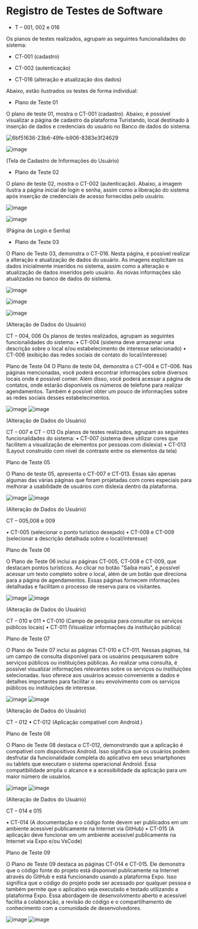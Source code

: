 # Registro de Testes de Software

- T – 001, 002 e 016 

Os planos de testes realizados, agrupam as seguintes funcionalidades do sistema: 

- CT-001 (cadastro) 

- CT-002 (autenticação)  

- CT-016 (alteração e atualização dos dados) 

Abaixo, estão ilustrados os testes de forma individual:

- Plano de Teste 01 

O plano de teste 01, mostra o CT-001 (cadastro). Abaixo, é possível visualizar a página de cadastro da plataforma Turistando, local destinado à inserção de dados e credenciais do usuário no Banco de dados do sistema. 

![6bf51636-23b6-49fe-b906-8383e3f24629](https://user-images.githubusercontent.com/102244252/236699535-8c3aa343-f8b7-4836-ad47-5d88eb12ee95.jpeg)

![image](https://user-images.githubusercontent.com/102244252/236699598-b1d43006-e46e-4075-a8d7-f513d8d5885d.png)

(Tela de Cadastro de Informações do Usuário) 

- Plano de Teste 02 

O plano de teste 02, mostra o CT-002 (autenticação). Abaixo, a imagem ilustra a página inicial de login e senha, assim como a liberação do sistema após inserção de credenciais de acesso fornecidas pelo usuário.  

![image](https://user-images.githubusercontent.com/102244252/236699637-84ea0219-3028-41b0-a5dc-b31c6bbd3bc6.png)

![image](https://user-images.githubusercontent.com/102244252/236699648-18deab23-1b98-4281-a2d3-16068fc847cc.png)

(Página de Login e Senha) 

- Plano de Teste 03 

O Plano de Teste 03, demonstra o CT-016. Nesta página, é possível realizar a alteração e atualização de dados do usuário. As imagens explicitam os dados inicialmente inseridos no sistema, assim como a alteração e atualização de dados inseridos pelo usuário. As novas informações são atualizadas no banco de dados do sistema. 

![image](https://user-images.githubusercontent.com/102244252/236699713-f7d4fbee-285f-449e-a438-13929b7f8163.png)

![image](https://user-images.githubusercontent.com/102244252/236699724-7635b401-338c-4fc4-8ab8-ae8c95dd7199.png)

![image](https://user-images.githubusercontent.com/102244252/236699734-ee517d13-7feb-499c-852c-24c0865294a3.png)

(Alteração de Dados do Usuário) 

CT – 004, 006
Os planos de testes realizados, agrupam as seguintes funcionalidades do sistema:
•	CT-004 (sistema deve armazenar uma descrição sobre o local e/ou estabelecimento de interesse selecionado)
•	CT-006 (exibição das redes sociais de contato do local/interesse)

Plano de Teste 04
O Plano de teste 04, demonstra o CT–004 e CT–006. Nas páginas mencionadas, você poderá encontrar informações sobre diversos locais onde é possível comer. Além disso, você poderá acessar a página de contatos, onde estarão disponíveis os números de telefone para realizar agendamentos. Também é possível obter um pouco de informações sobre as redes sociais desses estabelecimentos.

![image](https://github.com/ICEI-PUC-Minas-PMV-ADS/pmv-ads-2023-1-e3-proj-mov-t4-turistando/assets/102244252/73ad02d1-e7e9-4c9c-9681-62014c297d62)
![image](https://github.com/ICEI-PUC-Minas-PMV-ADS/pmv-ads-2023-1-e3-proj-mov-t4-turistando/assets/102244252/afb34851-e45f-48bf-a3af-56f68141fa1e)

(Alteração de Dados do Usuário) 

CT – 007 e CT – 013
Os planos de testes realizados, agrupam as seguintes funcionalidades do sistema:
•	CT-007 (sistema deve utilizar cores que facilitem a visualização de elementos por pessoas com dislexia)
•	CT-013 (Layout construído com nível de contraste entre os elementos da tela)

Plano de Teste 05

O Plano de teste 05, apresenta o CT-007 e CT-013. Essas são apenas algumas das várias páginas que foram projetadas com cores especiais para melhorar a usabilidade de usuários com dislexia dentro da plataforma.

![image](https://github.com/ICEI-PUC-Minas-PMV-ADS/pmv-ads-2023-1-e3-proj-mov-t4-turistando/assets/102244252/20e56ad4-0cb0-4867-bdef-874265aed865)
![image](https://github.com/ICEI-PUC-Minas-PMV-ADS/pmv-ads-2023-1-e3-proj-mov-t4-turistando/assets/102244252/ba0e162d-7138-4f82-9a83-683b0371dcfd)

(Alteração de Dados do Usuário) 

CT – 005,008 e 009

•	CT-005 (selecionar o ponto turístico desejado) 
•	CT-008 e CT-009 (selecionar a descrição detalhada sobre o local/interesse)

Plano de Teste 06

O Plano de Teste 06 inclui as páginas CT-005, CT-008 e CT-009, que destacam pontos turísticos. Ao clicar no botão "Saiba mais", é possível acessar um texto completo sobre o local, além de um botão que direciona para a página de agendamentos. Essas páginas fornecem informações detalhadas e facilitam o processo de reserva para os visitantes.

![image](https://github.com/ICEI-PUC-Minas-PMV-ADS/pmv-ads-2023-1-e3-proj-mov-t4-turistando/assets/102244252/9b222162-43ed-4375-b3f4-796a349d992a)
![image](https://github.com/ICEI-PUC-Minas-PMV-ADS/pmv-ads-2023-1-e3-proj-mov-t4-turistando/assets/102244252/b596315b-70d3-4c50-a8c2-ae5715ce7414)

(Alteração de Dados do Usuário) 

CT – 010 e 011
•	CT-010 (Campo de pesquisa para consultar os serviços públicos locais) 
•	CT-011 (Visualizar informações da instituição pública)

Plano de Teste 07

O Plano de Teste 07 inclui as páginas CT-010 e CT-011. Nessas páginas, há um campo de consulta disponível para os usuários pesquisarem sobre serviços públicos ou instituições públicas. Ao realizar uma consulta, é possível visualizar informações relevantes sobre os serviços ou instituições selecionadas. Isso oferece aos usuários acesso conveniente a dados e detalhes importantes para facilitar o seu envolvimento com os serviços públicos ou instituições de interesse.

![image](https://github.com/ICEI-PUC-Minas-PMV-ADS/pmv-ads-2023-1-e3-proj-mov-t4-turistando/assets/102244252/303d5855-6a75-47eb-990c-c2d75116b637)
![image](https://github.com/ICEI-PUC-Minas-PMV-ADS/pmv-ads-2023-1-e3-proj-mov-t4-turistando/assets/102244252/80e08c71-d275-4462-b9e6-8a8c7306bb6c)

(Alteração de Dados do Usuário) 

CT – 012 
•	CT-012 (Aplicação compatível com Android.) 

Plano de Teste 08

O Plano de Teste 08 destaca o CT-012, demonstrando que a aplicação é compatível com dispositivos Android. Isso significa que os usuários podem desfrutar da funcionalidade completa do aplicativo em seus smartphones ou tablets que executam o sistema operacional Android. Essa compatibilidade amplia o alcance e a acessibilidade da aplicação para um maior número de usuários.

![image](https://github.com/ICEI-PUC-Minas-PMV-ADS/pmv-ads-2023-1-e3-proj-mov-t4-turistando/assets/102244252/ad8ec74c-fde3-4ac2-ab8b-6ace460f55bf)
![image](https://github.com/ICEI-PUC-Minas-PMV-ADS/pmv-ads-2023-1-e3-proj-mov-t4-turistando/assets/102244252/f9aab705-98e1-4369-8924-eb21c0407367)

(Alteração de Dados do Usuário) 

CT – 014 e 015

•	CT-014 (A documentação e o código fonte devem ser publicados em um ambiente acessível publicamente na Internet via GitHub) 
•	CT-015 (A aplicação deve funcionar em um ambiente acessível publicamente na Internet via Expo e/ou VsCode)

Plano de Teste 09

O Plano de Teste 09 destaca as páginas CT-014 e CT-015. Ele demonstra que o código fonte do projeto está disponível publicamente na Internet através do GitHub e está funcionando usando a plataforma Expo. Isso significa que o código do projeto pode ser acessado por qualquer pessoa e também permite que o aplicativo seja executado e testado utilizando a plataforma Expo. Essa abordagem de desenvolvimento aberto e acessível facilita a colaboração, a revisão do código e o compartilhamento de conhecimento com a comunidade de desenvolvedores.

![image](https://github.com/ICEI-PUC-Minas-PMV-ADS/pmv-ads-2023-1-e3-proj-mov-t4-turistando/assets/102244252/45db4fa4-9319-47dc-9241-d784848e4db2)
![image](https://github.com/ICEI-PUC-Minas-PMV-ADS/pmv-ads-2023-1-e3-proj-mov-t4-turistando/assets/102244252/9f5dcde4-08da-45fe-b3d9-87101971d54f)

